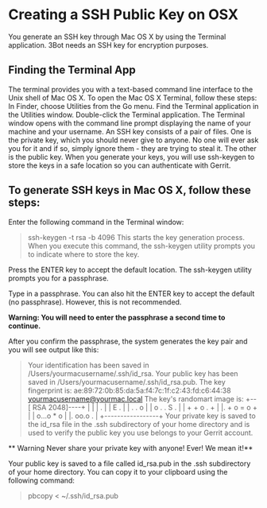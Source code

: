 # Creating a SSH Public Key on OSX
You generate an SSH key through Mac OS X by using the Terminal application. 3Bot needs an SSH key for encryption purposes.

## Finding the Terminal App

The terminal provides you with a text-based command line interface to the Unix shell of Mac OS X.
To open the Mac OS X Terminal, follow these steps:
In Finder, choose Utilities from the Go menu. Find the Terminal application in the Utilities window. Double-click the Terminal application. The Terminal window opens with the command line prompt displaying the name of your machine and your username.
An SSH key consists of a pair of files. One is the private key, which you should never give to anyone. No one will ever ask you for it and if so, simply ignore them - they are trying to steal it. The other is the public key. When you generate your keys, you will use ssh-keygen to store the keys in a safe location so you can authenticate with Gerrit.

## To generate SSH keys in Mac OS X, follow these steps:

Enter the following command in the Terminal window:

> ssh-keygen -t rsa -b 4096
This starts the key generation process. When you execute this command, the ssh-keygen utility prompts you to indicate where to store the key.

Press the ENTER key to accept the default location. The ssh-keygen utility prompts you for a passphrase.

Type in a passphrase. You can also hit the ENTER key to accept the default (no passphrase). However, this is not recommended.

**Warning: You will need to enter the passphrase a second time to continue.**

After you confirm the passphrase, the system generates the key pair and you will see output like this:

> Your identification has been saved in /Users/yourmacusername/.ssh/id_rsa.
Your public key has been saved in /Users/yourmacusername/.ssh/id_rsa.pub.
The key fingerprint is:
ae:89:72:0b:85:da:5a:f4:7c:1f:c2:43:fd:c6:44:38 yourmacusername@yourmac.local
The key's randomart image is:
+--[ RSA 2048]----+
|                 |
|         .       |
|        E .      |
|   .   . o       |
|  o . . S .      |
| + + o . +       |
|. + o = o +      |
| o...o * o       |
|.  oo.o .        |
+-----------------+
Your private key is saved to the id_rsa file in the .ssh subdirectory of your home directory and is used to verify the public key you use belongs to your Gerrit account.

** Warning Never share your private key with anyone! Ever! We mean it!**

Your public key is saved to a file called id_rsa.pub in the .ssh subdirectory of your home directory. You can copy it to your clipboard using the following command:

> pbcopy < ~/.ssh/id_rsa.pub